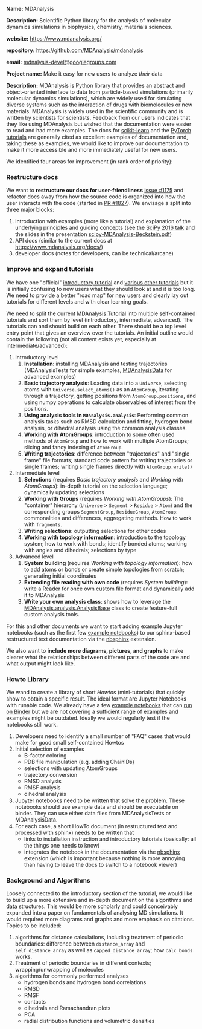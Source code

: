 __Name:__ MDAnalysis

__Description:__ Scientific Python library for the analysis of molecular dynamics simulations in biophysics, chemistry, materials sciences.

__website:__ https://www.mdanalysis.org/

__repository:__ https://github.com/MDAnalysis/mdanalysis

__email:__ mdnalysis-devel@googlegroups.com

__Project name:__ Make it easy for new users to analyze _their_ data  

__Description:__ MDAnalysis is Python library that provides an abstract and object-oriented interface to data from particle-based simulations (primarily molecular dynamics simulations), which are widely used for simulating diverse systems such as the interaction of drugs with biomolecules or new materials. MDAnalysis is widely used in the scientific community and is written by scientists for scientists. Feedback from our users indicates that they like using MDAnalysis but wished that the documentation were easier to read and had more examples. The docs for [scikit-learn](https://scikit-learn.org/stable/index.html) and the [PyTorch tutorials](https://pytorch.org/tutorials/index.html) are generally cited as excellent examples of documentation and, taking these as examples, we would like to improve our documentation to make it more accessible and more immediately useful for new users. 

We identified four areas for improvement (in rank order of priority):

### Restructure docs

We want to **restructure our docs for user-friendliness** [issue #1175](https://github.com/MDAnalysis/mdanalysis/issues/1175) and refactor docs away from how the source code is organized into how the user interacts with the code (started in [PR #1827](https://github.com/MDAnalysis/mdanalysis/pull/1827)). We envisage a split into three major blocks:

1. introduction with examples (more like a tutorial) and explanation of the underlying principles and guiding concepts (see the [SciPy 2016 talk](https://www.mdanalysis.org/pages/learning_MDAnalysis/#introductory) and the slides in the presentation [scipy-MDAnalysis-Beckstein.pdf](https://github.com/MDAnalysis/scipy-2016/blob/master/presentation/scipy-MDAnalysis-Beckstein.pdf))
2. API docs (similar to the current docs at https://www.mdanalysis.org/docs/)
3. developer docs (notes for developers, can be technical/arcane)

### Improve and expand tutorials

We have one "official" [introductory tutorial](https://www.mdanalysis.org/MDAnalysisTutorial/) and [various other tutorials](https://www.mdanalysis.org/pages/learning_MDAnalysis/#tutorials) but it is initially confusing to new users what they should look at and it is too long. We need to provide a better "road map" for new users and clearly lay out tutorials for different levels and with clear learning goals. 

We need to split the current [MDAnalysis Tutorial](https://www.mdanalysis.org/MDAnalysisTutorial/) into multiple self-contained tutorials and sort them by level (introductory, intermediate, advanced). The tutorials can and should build on each other. There should be a top level entry point that gives an overview over the tutorials. An initial outline would contain the following (not all content exists yet, especially at intermediate/advanced):

  1. Introductory level
     1. **Installation**: installing MDAnalysis and testing trajectories (MDAnalysisTests for simple examples, [MDAnalysisData](https://www.mdanalysis.org/MDAnalysisData/) for advanced examples)
     2. **Basic trajectory analysis**: Loading data into a `Universe`, selecting atoms with `Universe.select_atoms()` as an `AtomGroup`, iterating through a trajectory, getting positions from `AtomGroup.positions`, and using numpy operations to calculate observables of interest from the positions.
     3. **Using analysis tools in `MDAnalysis.analysis`**: Performing common analysis tasks such as RMSD calculation and fitting, hydrogen bond analysis, or dihedral analysis using the common analysis classes.
     4. **Working with AtomGroups**: introduction to some often used methods of `AtomGroup` and how to work with multiple AtomGroups; slicing and fancy indexing of `AtomGroup`.
     5. **Writing trajectories**: difference between "trajectories" and "single frame" file formats; standard code pattern for writing trajectories or single frames; writing single frames directly with `AtomGroup.write()`
  2. Intermediate level
     1. **Selections** (requires _Basic trajectory analysis_ and _Working with AtomGroups_): in-depth tutorial on the selection language; dynamically updating selections
     2. **Working with Groups** (requires _Working with AtomGroups_): The "container" hierarchy (`Universe` > `Segment` > `Residue` > `Atom`) and the corresponding groups `SegmentGroup`, `ResidueGroup`, `AtomGroup`: commonalities and differences, aggregating methods. How to work with `fragments`.
     3. **Writing selections**: outputting selections for other codes
     4. **Working with topology information**: introduction to the topology system; how to work with bonds; identify bonded atoms; working with angles and dihedrals; selections by type
  3. Advanced level
     1. **System building** (requires _Working with topology information_): how to add atoms or bonds or create simple topologies from scratch; generating initial coordinates
     2. **Extending file reading with own code** (requires _System building_): write a Reader for once own custom file format and dynamically add it to MDAnalysis
     3. **Write your own analysis class**: shows how to leverage the [MDAnalysis.analysis.AnalysisBase](https://www.mdanalysis.org/docs/documentation_pages/analysis/base.html) class to create feature-full custom analysis tools.

For this and other documents we want to start adding example Jupyter notebooks (such as the first few [example notebooks](https://github.com/MDAnalysis/binder-notebook/tree/master/notebooks)) to our sphinx-based restructured text documentation via the [nbsphinx](https://nbsphinx.readthedocs.io/en/0.4.2/) extension.

We also want to **include more diagrams, pictures, and graphs** to make clearer what the relationships between different parts of the code are and what output might look like.

### Howto Library

We wand to create a library of short *Howtos* (mini-tutorials) that quickly show to obtain a specific result. The ideal format are Jupyter Notebooks with runable code. We already have a few [example notebooks](https://github.com/MDAnalysis/binder-notebook/tree/master/notebooks) that can [run on Binder](https://mybinder.org/v2/gh/MDAnalysis/binder-notebook/master?filepath=notebooks) but we are not covering a sufficient range of examples and examples might be outdated. Ideally we would regularly test if the notebooks still work.

1. Developers need to identify a small number of "FAQ" cases that would make for good small self-contained Howtos
2. Initial selection of examples
     - B-factor coloring
     - PDB file manipulation (e.g. adding ChainIDs)
     - selections with updating AtomGroups
     - trajectory conversion
     - RMSD analysis
     - RMSF analysis
     - dihedral analysis
3. Jupyter notebooks need to be written that solve the problem. These notebooks should use example data and should be executable on binder. They can use either data files from MDAnalysisTests or MDAnalysisData.
4. For each case, a short HowTo document (in restructured text and processed with sphinx) needs to be written that 
   - links to installation instruction and introductory tutorials (basically: all the things one needs to know)
   - integrates the notebook in the documentation via the [nbsphinx](https://nbsphinx.readthedocs.io/en/0.4.2/) extension (which is important because nothing is more annoying than having to leave the docs to switch to a notebook viewer)

### Background and Algorithms

Loosely connected to the introductory section of the tutorial, we would like to build up a more extensive and in-depth document on the algorithms and data structures. This would be more scholarly and could conceivably expanded into a paper on fundamentals of analysing MD simulations. It would required more diagrams and graphs and more emphasis on citations. Topics to be included:

1. algorithms for distance calculations, including treatment of periodic boundaries: difference between `distance_array` and `self_distance_array` as well as `capped_distance_array`; how `calc_bonds` works.
2. Treatment of periodic boundaries in different contexts; wrapping/unwrapping of molecules
3. algorithms for commonly performed analyses
   - hydrogen bonds and hydrogen bond correlations
   - RMSD
   - RMSF
   - contacts
   - dihedrals and Ramachandran plots
   - PCA
   - radial distribution functions and volumetric densities


